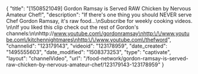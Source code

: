 {
    "title": "[1508521049] Gordon Ramsay is Served RAW Chicken by Nervous Amateur Chef!",
    "description": "If there's one thing you should NEVER serve Chef Gordon Ramsay, it's raw food...\nSubscribe for weekly cooking videos. \n\nIf you liked this clip check out the rest of Gordon's channels:\n\nhttp:\/\/www.youtube.com\/gordonramsay\nhttp:\/\/www.youtube.com\/kitchennightmares\nhttp:\/\/www.youtube.com\/thefword",
    "channelid": "123179143",
    "videoid": "123178959",
    "date_created": "1495555603",
    "date_modified": "1508373253",
    "type": "captivate",
    "layout": "channelVideo",
    "url": "\/food-network\/gordon-ramsay-is-served-raw-chicken-by-nervous-amateur-chef\/123179143-123178959"
}
